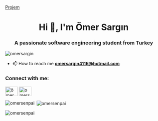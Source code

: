 [Projem](https://github.com/omersenpai/omersargin)

<h1 align="center">Hi 👋, I'm Ömer Sargın</h1>
<h3 align="center">A passionate software engineering student from Turkey</h3>

<p align="left"> <img src="https://komarev.com/ghpvc/?username=omersenpai&label=Profile%20views&color=0e75b6&style=flat" alt="omersargin" /> </p>

- 📫 How to reach me **omersargin4116@hotmail.com**

<h3 align="left">Connect with me:</h3>
<p align="left">
<a href="https://www.linkedin.com/in/%C3%B6mer-tar%C4%B1k-sarg%C4%B1n-4aa5b0210/" target="blank"><img align="center" src="https://raw.githubusercontent.com/rahuldkjain/github-profile-readme-generator/master/src/images/icons/Social/linked-in-alt.svg" alt="ömer sargın" height="30" width="40" /></a>
<a href="https://instagram.com/omersrgnn" target="blank"><img align="center" src="https://raw.githubusercontent.com/rahuldkjain/github-profile-readme-generator/master/src/images/icons/Social/instagram.svg" alt="omersrgnn" height="30" width="40" /></a>
</p>

<p><img align="left" src="https://github-readme-stats.vercel.app/api/top-langs?username=omersenpai&show_icons=true&locale=en&layout=compact" alt="omersenpai" /></p>

<p>&nbsp;<img align="center" src="https://github-readme-stats.vercel.app/api?username=omersenpai&show_icons=true&locale=en" alt="omersenpai" /></p>

<p><img align="center" src="https://github-readme-streak-stats.herokuapp.com/?user=omersenpai&" alt="omersenpai" /></p>


